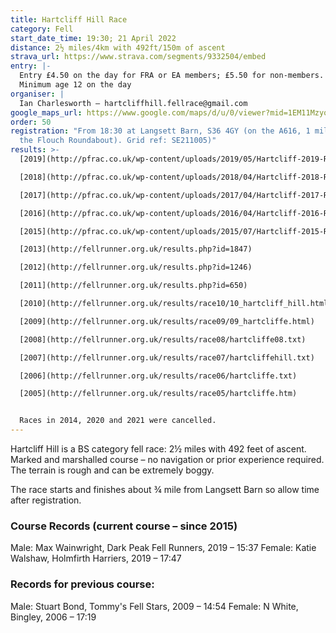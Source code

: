 ```yaml
---
title: Hartcliff Hill Race
category: Fell
start_date_time: 19:30; 21 April 2022
distance: 2½ miles/4km with 492ft/150m of ascent
strava_url: https://www.strava.com/segments/9332504/embed
entry: |-
  Entry £4.50 on the day for FRA or EA members; £5.50 for non-members.
  Minimum age 12 on the day
organiser: |
  Ian Charlesworth – hartcliffhill.fellrace@gmail.com
google_maps_url: https://www.google.com/maps/d/u/0/viewer?mid=1EM11MzyonbhY9uGBGz9TcX9yeOw&hl=en&ll=53.53444107128965%2C-1.6152743120117141&z=12
order: 50
registration: "From 18:30 at Langsett Barn, S36 4GY (on the A616, 1 mile SE of
  the Flouch Roundabout). Grid ref: SE211005)"
results: >-
  [2019](http://pfrac.co.uk/wp-content/uploads/2019/05/Hartcliff-2019-Results.pdf)

  [2018](http://pfrac.co.uk/wp-content/uploads/2018/04/Hartcliff-2018-Results.pdf)

  [2017](http://pfrac.co.uk/wp-content/uploads/2017/04/Hartcliff-2017-Results.pdf)

  [2016](http://pfrac.co.uk/wp-content/uploads/2016/04/Hartcliff-2016-Results.pdf)

  [2015](http://pfrac.co.uk/wp-content/uploads/2015/07/Hartcliff-2015-Results.pdf)

  [2013](http://fellrunner.org.uk/results.php?id=1847)

  [2012](http://fellrunner.org.uk/results.php?id=1246)

  [2011](http://fellrunner.org.uk/results.php?id=650)

  [2010](http://fellrunner.org.uk/results/race10/10_hartcliff_hill.html)

  [2009](http://fellrunner.org.uk/results/race09/09_hartcliffe.html)

  [2008](http://fellrunner.org.uk/results/race08/hartcliffe08.txt)

  [2007](http://fellrunner.org.uk/results/race07/hartcliffehill.txt)

  [2006](http://fellrunner.org.uk/results/race06/hartcliffe.txt)

  [2005](http://fellrunner.org.uk/results/race05/hartcliffe.htm)


  Races in 2014, 2020 and 2021 were cancelled.
---
```


Hartcliff Hill is a BS category fell race: 2½ miles with 492 feet of ascent. Marked and marshalled course – no navigation or prior experience required. The terrain is rough and can be extremely boggy.

The race starts and finishes about ¾ mile from Langsett Barn so allow time after registration.

### Course Records (current course – since 2015)

Male: Max Wainwright, Dark Peak Fell Runners, 2019 – 15:37
Female: Katie Walshaw, Holmfirth Harriers, 2019 – 17:47

### Records for previous course:

Male: Stuart Bond, Tommy's Fell Stars, 2009 – 14:54
Female: N White, Bingley, 2006 – 17:19
